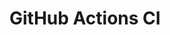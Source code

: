 # GitHub Actions CI





















































































































































































































































































































































































































































































































































































































































































































































































































































































































































































































































































































































































































































































































































































































































































































































































































































































































































































































































































































































































































































































































































































































































































































































































































































































































































































































































































































































































































































































































































































































































































































































































































































































































































